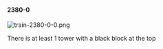 #### 2380-0
![train-2380-0-0.png](https://github.com/lil-lab/nlvr/raw/master/nlvr/train/images/36/train-2380-0-0.png "train-2380-0-0.png")

There is at least 1 tower with a black block at the top